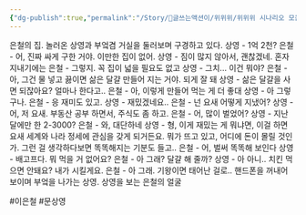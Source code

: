 ```yaml
---
{"dg-publish":true,"permalink":"/Story/🚂글쓰는액션이/위위위/위위위 시나리오 모음/01. 돈 많은 친구 앞에서 괜찮은 척 하기/"}
---
```




은철의 집. 놀러온 상영과 부엌겸 거실을 둘러보며 구경하고 있다.
상영 - 1억 2천?
은철 - 어, 진짜 싸게 구한 거야. 이만한 집이 없어.
상영 - 짐이 많지 않아서, 괜찮겠네. 혼자 지내기에는
은철 - 그렇지. 꼭 집이 넓을 필요도 없고
상영 - 그치... 이건 뭐야?
은철 - 아, 그건 물 넣고 끓이면 삶은 달걀 만들어 지는 거야. 되게 잘 돼
상영 - 삶은 달걀을 사면 되잖아요? 얼마나 한다고..
은철 - 아, 이렇게 만들어 먹는 게 더 좋대
상영 - 아 그렇구나. 
은철 - 응 재미도 있고.
상영 - 재밌겠네요..
은철 - 넌 요새 어떻게 지냈어?
상영 - 어, 저 요새. 부동산 공부 하면서, 주식도 좀 하고.
은철 - 어, 많이 벌었어?
상영 - 지난 달에만 한 2-3000?
은철 - 와, 대단하네
상영 - 형, 이게 재밌는 게 뭐냐면, 이걸 하면 요새 세계와 나라 정세에 관심을 갖게 되거든요. 뭐가 뜨고 있고, 어디에 돈이 몰릴 것인가. 그런 걸 생각하다보면 똑똑해지는 기분도 들고.. 
은철 - 어, 벌써 똑똑해 보인다
상영 - 배고프다. 뭐 먹을 거 없어요?
은철 - 아 그래? 달걀 해 줄까?
상영 - 아 아니.. 치킨 먹으면 안돼요? 내가 시킬게요.
은철 - 아 그래. 기왕이면 태어난 걸로.. 
핸드폰을 꺼내어 보이며 부엌을 나가는 상영. 상영을 보는 은철의 얼굴

#이은철
#문상영



